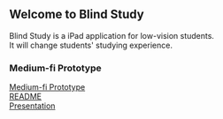 ## Welcome to Blind Study

Blind Study is a iPad application for low-vision students.<br>
It will change students' studying experience.

### Medium-fi Prototype

<a href="https://marvelapp.com/487fjb2">Medium-fi Prototype</a><br>
<a href="https://drive.google.com/file/d/1_CDLuGSSWm2gqj4kOkR7eL2CS3lcTJA0/view?usp=sharing">README</a><br>
<a href="https://github.com/triGimbap/Blind-Study/blob/master/presentaton.pptx">Presentation</a><br>
